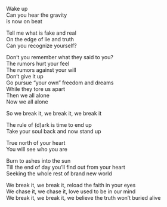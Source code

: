 Wake up   
Can you hear the gravity   
is now on beat   

Tell me what is fake and real   
On the edge of lie and truth   
Can you recognize yourself?   

Don’t you remember what they said to you?   
The rumors hurt your feel     
The rumors against your will   
Don’t give it up   
Go pursue “your own” freedom and dreams   
While they tore us apart    
Then we all alone  
Now we all alone    

So we break it, we break it, we break it    
  
The rule of (d)ark is time to end up    
Take your soul back and now stand up   

True north of your heart   
You will see who you are   

Burn to ashes into the sun   
Till the end of day you’ll find out from your heart    
Seeking the whole rest of brand new world    

We break it, we break it, reload the faith in your eyes   
We chase it, we chase it, love used to be in our mind    
We break it, we break it, we believe the truth won’t buried alive    
